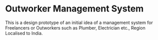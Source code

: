 # Outworker Management System

This is a design prototype of an initial idea of a management system for Freelancers or Outworkers such as Plumber, Electrician etc., Region Localised to India.
